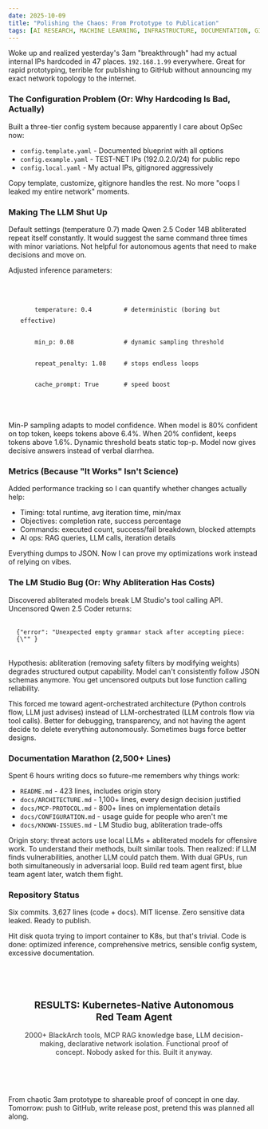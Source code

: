 ```yaml
---
date: 2025-10-09
title: "Polishing the Chaos: From Prototype to Publication"
tags: [AI RESEARCH, MACHINE LEARNING, INFRASTRUCTURE, DOCUMENTATION, GIT]
---
```


Woke up and realized yesterday's 3am "breakthrough" had my actual internal IPs hardcoded in 47 places. `192.168.1.99` everywhere. Great for rapid prototyping, terrible for publishing to GitHub without announcing my exact network topology to the internet.

### The Configuration Problem (Or: Why Hardcoding Is Bad, Actually)

Built a three-tier config system because apparently I care about OpSec now:

- `config.template.yaml` - Documented blueprint with all options
- `config.example.yaml` - TEST-NET IPs (192.0.2.0/24) for public repo
- `config.local.yaml` - My actual IPs, gitignored aggressively

Copy template, customize, gitignore handles the rest. No more "oops I leaked my entire network" moments.

### Making The LLM Shut Up

Default settings (temperature 0.7) made Qwen 2.5 Coder 14B abliterated repeat itself constantly. It would suggest the same command three times with minor variations. Not helpful for autonomous agents that need to make decisions and move on.

Adjusted inference parameters:

<div style="background: var(--smoke); padding: 1.5rem; margin: 1rem 0; border-left: 3px solid var(--blood-red);">
  <code style="display: block; line-height: 1.8;">
    temperature: 0.4         # deterministic (boring but effective)<br />
    min_p: 0.08              # dynamic sampling threshold<br />
    repeat_penalty: 1.08     # stops endless loops<br />
    cache_prompt: True       # speed boost
  </code>
</div>

Min-P sampling adapts to model confidence. When model is 80% confident on top token, keeps tokens above 6.4%. When 20% confident, keeps tokens above 1.6%. Dynamic threshold beats static top-p. Model now gives decisive answers instead of verbal diarrhea.

### Metrics (Because "It Works" Isn't Science)

Added performance tracking so I can quantify whether changes actually help:

- Timing: total runtime, avg iteration time, min/max
- Objectives: completion rate, success percentage
- Commands: executed count, success/fail breakdown, blocked attempts
- AI ops: RAG queries, LLM calls, iteration details

Everything dumps to JSON. Now I can prove my optimizations work instead of relying on vibes.

### The LM Studio Bug (Or: Why Abliteration Has Costs)

Discovered abliterated models break LM Studio's tool calling API. Uncensored Qwen 2.5 Coder returns:

<div style="background: var(--ash-gray); padding: 1rem; margin: 1rem 0; border: 2px solid var(--warning-red);">
  <code>{"error": "Unexpected empty grammar stack after accepting piece: {\"" }</code>
</div>

Hypothesis: abliteration (removing safety filters by modifying weights) degrades structured output capability. Model can't consistently follow JSON schemas anymore. You get uncensored outputs but lose function calling reliability.

This forced me toward agent-orchestrated architecture (Python controls flow, LLM just advises) instead of LLM-orchestrated (LLM controls flow via tool calls). Better for debugging, transparency, and not having the agent decide to delete everything autonomously. Sometimes bugs force better designs.

### Documentation Marathon (2,500+ Lines)

Spent 6 hours writing docs so future-me remembers why things work:

- `README.md` - 423 lines, includes origin story
- `docs/ARCHITECTURE.md` - 1,100+ lines, every design decision justified
- `docs/MCP-PROTOCOL.md` - 800+ lines on implementation details
- `docs/CONFIGURATION.md` - usage guide for people who aren't me
- `docs/KNOWN-ISSUES.md` - LM Studio bug, abliteration trade-offs

Origin story: threat actors use local LLMs + abliterated models for offensive work. To understand their methods, built similar tools. Then realized: if LLM finds vulnerabilities, another LLM could patch them. With dual GPUs, run both simultaneously in adversarial loop. Build red team agent first, blue team agent later, watch them fight.

### Repository Status

Six commits. 3,627 lines (code + docs). MIT license. Zero sensitive data leaked. Ready to publish.

Hit disk quota trying to import container to K8s, but that's trivial. Code is done: optimized inference, comprehensive metrics, sensible config system, excessive documentation.

<div style="background: var(--smoke); padding: 2rem; margin: 2rem 0; border: 2px solid var(--blood-red); text-align: center;">
  <p style="font-size: 1.2rem; color: var(--blood-red); margin-bottom: 1rem;">
    <strong>RESULTS: Kubernetes-Native Autonomous Red Team Agent</strong>
  </p>
  <p style="opacity: 0.9;">
    2000+ BlackArch tools, MCP RAG knowledge base, LLM decision-making, declarative network isolation. Functional proof of concept. Nobody asked for this. Built it anyway.
  </p>
</div>

From chaotic 3am prototype to shareable proof of concept in one day. Tomorrow: push to GitHub, write release post, pretend this was planned all along.
